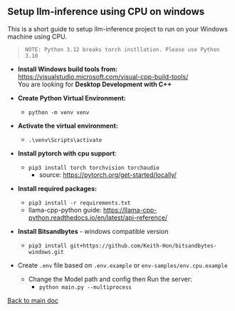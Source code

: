 ## Setup llm-inference using CPU on windows
This is a short guide to setup llm-inference project to run on your Windows machine using CPU.

>`NOTE: Python 3.12 breaks torch instllation. Please use Python 3.10`

- **Install Windows build tools from:** \
https://visualstudio.microsoft.com/visual-cpp-build-tools/ \
You are looking for **Desktop Development with C++**
 

- **Create Python Virtual Environment:**
  - `python -m venv venv`


- **Activate the virtual environment:** 
  - `.\venv\Scripts\activate`


- **Install pytorch with cpu support**: 
  - `pip3 install torch torchvision torchaudio`
    - source: https://pytorch.org/get-started/locally/ 
   

- **Install required packages:** 
  - `pip3 install -r requirements.txt`
  - llama-cpp-python guide: https://llama-cpp-python.readthedocs.io/en/latest/api-reference/


- **Install Bitsandbytes** - windows compatible version 
  - `pip3 install git+https://github.com/Keith-Hon/bitsandbytes-windows.git`


- Create `.env` file based on `.env.example` or `env-samples/env.cpu.example`
  - Change the Model path and config then Run the server:
    - `python main.py --multiprocess`

[Back to main doc](../README.md)